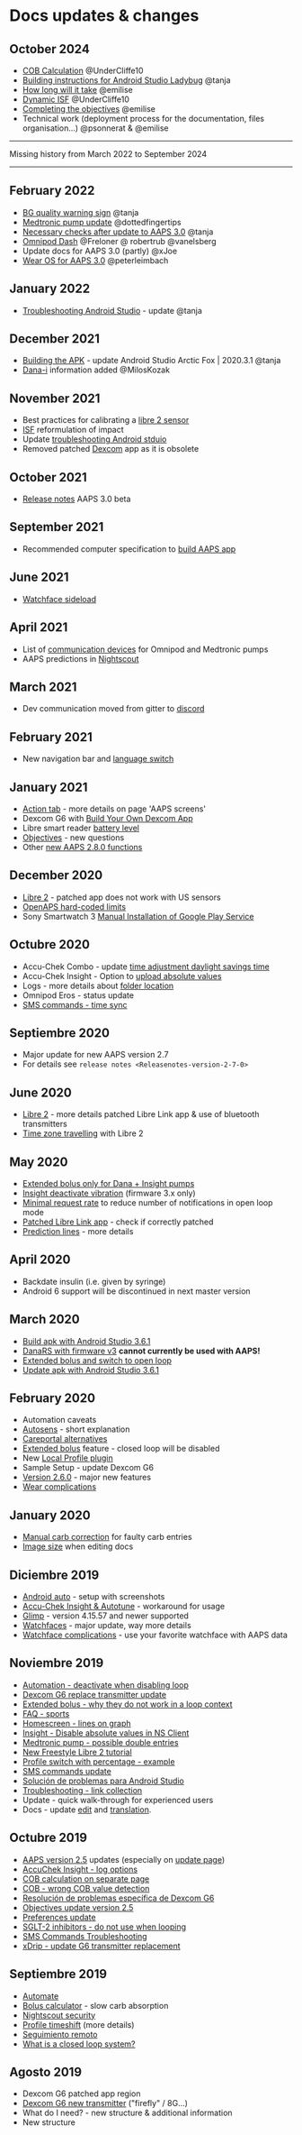 # Docs updates & changes

## October 2024

- [COB Calculation](../DailyLifeWithAaps/CobCalculation.md) @UnderCliffe10
- [Building instructions for Android Studio Ladybug](../SettingUpAaps/BuildingAaps.md) @tanja
- [How long will it take](../Getting-Started/PreparingForAaps.md#how-long-will-it-take-to-set-everything-up) @emilise
- [Dynamic ISF](../DailyLifeWithAaps/DynamicISF.md) @UnderCliffe10
- [Completing the objectives](../SettingUpAaps/CompletingTheObjectives.md) @emilise
- Technical work (deployment process for the documentation, files organisation...) @psonnerat & @emilise

***

Missing history from March 2022 to September 2024

***

## February 2022

- [BG quality warning sign](../DailyLifeWithAaps/AapsScreens.md#bg-warning-sign) @tanja
- [Medtronic pump update](../CompatiblePumps/MedtronicPump.md) @dottedfingertips
- [Necessary checks after update to AAPS 3.0](Update3_0.md) @tanja
- [Omnipod Dash](../CompatiblePumps/OmnipodDASH.md) @Freloner @ robertrub @vanelsberg
- Update docs for AAPS 3.0 (partly) @xJoe
- [Wear OS for AAPS 3.0](../UsefulLinks/WearOsSmartwatch.md) @peterleimbach

## January 2022

- [Troubleshooting Android Studio](../GettingHelp/TroubleshootingAndroidStudio) - update @tanja

## December 2021

- [Building the APK](../SettingUpAaps/BuildingAaps.md) - update Android Studio Arctic Fox | 2020.3.1 @tanja
- [Dana-i](../CompatiblePumps/DanaRS-Insulin-Pump.md) information added @MilosKozak

## November 2021

- Best practices for calibrating a [libre 2 sensor](../CompatibleCgms/Libre2.md#best-practices-for-calibrating-a-libre-2-sensor)
- [ISF](../UsefulLinks/FAQ.md) reformulation of impact
- Update [troubleshooting Android stduio](../GettingHelp/TroubleshootingAndroidStudio)
- Removed patched [Dexcom](../CompatibleCgms/DexcomG6.md) app as it is obsolete

## October 2021

- [Release notes](ReleaseNotes.md) AAPS 3.0 beta

## September 2021

- Recommended computer specification to [build AAPS app](../SettingUpAaps/BuildingAaps.md#computer-and-software-specifications-for-building-aaps)

## June 2021

- [Watchface sideload](../UsefulLinks/WearOsSmartwatch.md)

## April 2021

- List of [communication devices](../Getting-Started/CompatiblePumps.md#additional-communication-device) for Omnipod and Medtronic pumps
- AAPS predictions in [Nightscout](../SettingUpAaps/Nightscout.md#manual-nightscout-setup)

## March 2021

- Dev communication moved from gitter to [discord](https://discord.gg/4fQUWHZ4Mw)

## February 2021

- New navigation bar and [language switch](../ChangeLanguage/ChangeLanguage.md)

## January 2021

- [Action tab](../DailyLifeWithAaps/AapsScreens.md#action-tab) - more details on page 'AAPS screens'
- Dexcom G6 with [Build Your Own Dexcom App](../CompatibleCgms/DexcomG6.md#if-using-g6-with-build-your-own-dexcom-app)
- Libre smart reader [battery level](../DailyLifeWithAaps/AapsScreens.md#sensor-level-battery)
- [Objectives](../SettingUpAaps/CompletingTheObjectives.md#objective-3-prove-your-knowledge) - new questions
- Other [new AAPS 2.8.0 functions](ReleaseNotes.md#version-280)

## December 2020

- [Libre 2](../CompatibleCgms/Libre2.md) - patched app does not work with US sensors
- [OpenAPS hard-coded limits](../DailyLifeWithAaps/KeyAapsFeatures.md#overview-of-hard-coded-limits)
- Sony Smartwatch 3 [Manual Installation of Google Play Service](../UsefulLinks/SonySW3.md)

## Octubre 2020

- Accu-Chek Combo - update [time adjustment daylight savings time](../DailyLifeWithAaps/TimezoneTraveling-DaylightSavingTime.md#time-adjustment-daylight-savings-time-dst)
- Accu-Chek Insight - Option to [upload absolute values](../CompatiblePumps/Accu-Chek-Insight-Pump.md#settings-in-aaps)
- Logs - more details about [folder location](../GettingHelp/AccessingLogFiles.md)
- Omnipod Eros - status update
- [SMS commands - time sync](../RemoteFeatures/SMSCommands.md)

## Septiembre 2020

- Major update for new AAPS version 2.7
- For details see `release notes <Releasenotes-version-2-7-0>`

## June 2020

- [Libre 2](../CompatibleCgms/Libre2.md) - more details patched Libre Link app & use of bluetooth transmitters
- [Time zone travelling](../DailyLifeWithAaps/TimezoneTraveling-DaylightSavingTime.md) with Libre 2

## May 2020

- [Extended bolus only for Dana + Insight pumps](../DailyLifeWithAaps/ExtendedCarbs.md#extended-bolus-and-switch-to-open-loop---dana-and-insight-pump-only)
- [Insight deactivate vibration](../CompatiblePumps/Accu-Chek-Insight-Pump.md#vibration) (firmware 3.x only)
- [Minimal request rate](../SettingUpAaps/Preferences.md#minimal-request-change-) to reduce number of notifications in open loop mode
- [Patched Libre Link app](../CompatibleCgms/Libre2.md#5-use-the-patched-librelink-app-with-xdrip) - check if correctly patched
- [Prediction lines](../DailyLifeWithAaps/AapsScreens.md#prediction-lines) - more details

## April 2020

- Backdate insulin (i.e. given by syringe)
- Android 6 support will be discontinued in next master version

## March 2020

- [Build apk with Android Studio 3.6.1](../SettingUpAaps/BuildingAaps.md)
- [DanaRS with firmware v3](../CompatiblePumps/DanaRS-Insulin-Pump.md) **cannot currently be used with AAPS!**
- [Extended bolus and switch to open loop](../DailyLifeWithAaps/ExtendedCarbs.md#extended-bolus-and-switch-to-open-loop---dana-and-insight-pump-only)
- [Update apk with Android Studio 3.6.1](../Maintenance/UpdateToNewVersion)

## February 2020

- Automation caveats
- [Autosens](../DailyLifeWithAaps/KeyAapsFeatures.md#autosens) - short explanation
- [Careportal alternatives](../Usage/CPbefore26.md)
- [Extended bolus](../DailyLifeWithAaps/ExtendedCarbs.md#extended-bolus-and-switch-to-open-loop---dana-and-insight-pump-only) feature - closed loop will be disabled
- New [Local Profile plugin](../SettingUpAaps/ConfigBuilder.md#local-profile)
- Sample Setup - update Dexcom G6
- [Version 2.6.0](ReleaseNotes.md#version-260) - major new features
- [Wear complications](../UsefulLinks/WearOsSmartwatch.md)

## January 2020

- [Manual carb correction](../DailyLifeWithAaps/AapsScreens.md#bolus--carbs) for faulty carb entries
- [Image size](../SupportingAaps/HowToEditTheDocs.md) when editing docs

## Diciembre 2019

- [Android auto](../RemoteFeatures/AndroidAuto.md) - setup with screenshots
- [Accu-Chek Insight & Autotune](../CompatiblePumps/Accu-Chek-Insight-Pump.md#settings-in-aaps) - workaround for usage
- [Glimp](../SettingUpAaps/ConfigBuilder.md#bg-source) - version 4.15.57 and newer supported
- [Watchfaces](../UsefulLinks/WearOsSmartwatch.md) - major update, way more details
- [Watchface complications](../UsefulLinks/WearOsSmartwatch.md#complications) - use your favorite watchface with AAPS data

## Noviembre 2019

- [Automation - deactivate when disabling loop](../DailyLifeWithAaps/Automations.md)
- [Dexcom G6 replace transmitter update](../CompatibleCgms/xDrip.md#replace-transmitter)
- [Extended bolus - why they do not work in a loop context](../DailyLifeWithAaps/ExtendedCarbs.md#extended-bolus-and-switch-to-open-loop---dana-and-insight-pump-only)
- [FAQ - sports](../UsefulLinks/FAQ.md#sports)
- [Homescreen - lines on graph](../DailyLifeWithAaps/AapsScreens.md#section-f---main-graph)
- [Insight - Disable absolute values in NS Client](../CompatiblePumps/Accu-Chek-Insight-Pump.md#settings-in-aaps)
- [Medtronic pump - possible double entries](../CompatiblePumps/MedtronicPump.md)
- [New Freestyle Libre 2 tutorial](../CompatibleCgms/Libre2.md)
- [Profile switch with percentage - example](../DailyLifeWithAaps/ProfileSwitch-ProfilePercentage.md)
- [SMS commands update](../RemoteFeatures/SMSCommands.md)
- [Solución de problemas para Android Studio](../GettingHelp/TroubleshootingAndroidStudio)
- [Troubleshooting - link collection](../GettingHelp/GeneralTroubleshooting.md)
- Update - quick walk-through for experienced users
- Docs - update [edit](../SupportingAaps/HowToEditTheDocs.md#code-syntax) and [translation](../SupportingAaps/Translations#translation-of-the-documentation).

## Octubre 2019

- [AAPS version 2.5](ReleaseNotes.md#version-250) updates (especially on [update page](../Maintenance/UpdateToNewVersion))
- [AccuChek Insight - log options](../CompatiblePumps/Accu-Chek-Insight-Pump.md#settings-in-aaps)
- [COB calculation on separate page](../DailyLifeWithAaps/CobCalculation.md)
- [COB - wrong COB value detection](../DailyLifeWithAaps/CobCalculation.md#detection-of-wrong-cob-values)
- [Resolución de problemas específica de Dexcom G6](../CompatibleCgms/DexcomG6.md#dexcom-g6one-specific-troubleshooting)
- [Objectives update version 2.5](../SettingUpAaps/CompletingTheObjectives.md)
- [Preferences update](../SettingUpAaps/Preferences.md)
- [SGLT-2 inhibitors - do not use when looping](../Getting-Started/PreparingForAaps.md#no-sglt-2-inhibitors)
- [SMS Commands Troubleshooting](../RemoteFeatures/SMSCommands.md#troubleshooting)
- [xDrip - update G6 transmitter replacement](../CompatibleCgms/xDrip.md#replace-transmitter)

## Septiembre 2019

- [Automate](../DailyLifeWithAaps/Automations.md)
- [Bolus calculator](../DailyLifeWithAaps/AapsScreens.md#wrong-cob-detection) - slow carb absorption
- [Nightscout security](../SettingUpAaps/Nightscout.md#security-considerations)
- [Profile timeshift](../DailyLifeWithAaps/ProfileSwitch-ProfilePercentage.md#time-shift-of-the-circadian-percentage-profile) (more details)
- [Seguimiento remoto](../RemoteFeatures/RemoteMonitoring.md)
- [What is a closed loop system?](../Getting-Started/Introduction.md#what-does-hybrid-closed-loop-mean)

## Agosto 2019

- Dexcom G6 patched app region
- [Dexcom G6 new transmitter](../CompatibleCgms/xDrip.md#connect-g6-transmitter-for-the-first-time) ("firefly" / 8G...)
- What do I need? - new structure & additional information
- New structure
